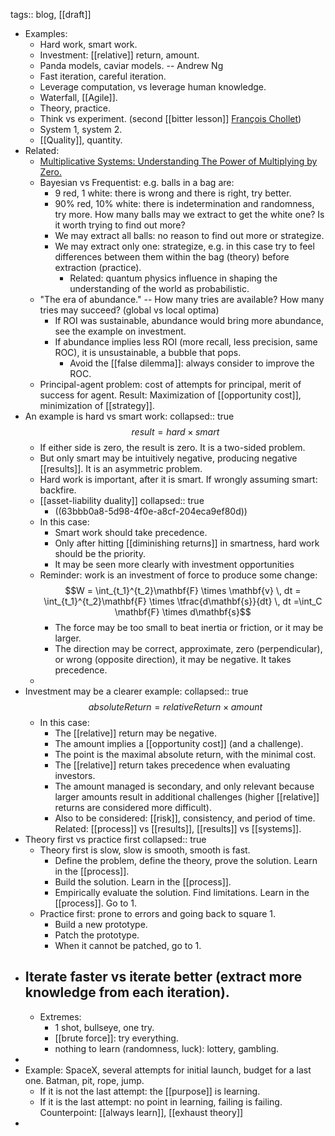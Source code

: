 tags:: blog, [[draft]]

- Examples:
  * Hard work, smart work.
  * Investment: [[relative]] return, amount.
  * Panda models, caviar models. -- Andrew Ng
  * Fast iteration, careful iteration.
  * Leverage computation, vs leverage human knowledge.
  * Waterfall, [[Agile]].
  * Theory, practice.
  * Think vs experiment. (second [[bitter lesson]] [François Chollet](https://twitter.com/fchollet/status/1611286048084041728))
  * System 1, system 2.
  * [[Quality]], quantity.
- Related:
	- [Multiplicative Systems: Understanding The Power of Multiplying by Zero.](https://fs.blog/multiplicative-systems/)
	- Bayesian vs Frequentist: e.g. balls in a bag are:
	  * 9 red, 1 white: there is wrong and there is right, try better.
	  * 90% red, 10% white: there is indetermination and randomness, try more.
	  How many balls may we extract to get the white one? Is it worth trying to find out more?
	  * We may extract all balls: no reason to find out more or strategize.
	  * We may extract only one: strategize, e.g. in this case try to feel differences between them within the bag (theory) before extraction (practice).
		- Related: quantum physics influence in shaping the understanding of the world as probabilistic.
	- "The era of abundance." -- How many tries are available? How many tries may succeed? (global vs local optima)
		- If ROI was sustainable, abundance would bring more abundance, see the example on investment.
		- If abundance implies less ROI (more recall, less precision, same ROC), it is unsustainable, a bubble that pops.
		  * Avoid the [[false dilemma]]: always consider to improve the ROC.
	- Principal-agent problem: cost of attempts for principal, merit of success for agent. Result: Maximization of [[opportunity cost]], minimization of [[strategy]].
- An example is hard vs smart work:
  collapsed:: true
  $$result = hard \times smart$$
	- If either side is zero, the result is zero. It is a two-sided problem.
	- But only smart may be intuitively negative, producing negative [[results]]. It is an asymmetric problem.
	- Hard work is important, after it is smart. If wrongly assuming smart: backfire.
	- [[asset-liability duality]]
	  collapsed:: true
		- ((63bbb0a8-5d98-4f0e-a8cf-204eca9ef80d))
	- In this case:
	  * Smart work should take precedence.
	  * Only after hitting [[diminishing returns]] in smartness, hard work should be the priority.
	  * It may be seen more clearly with investment opportunities
	- Reminder: work is an investment of force to produce some change:
	  $$W = \int_{t_1}^{t_2}\mathbf{F} \times \mathbf{v} \, dt = \int_{t_1}^{t_2}\mathbf{F} \times \tfrac{d\mathbf{s}}{dt} \, dt =\int_C \mathbf{F} \times d\mathbf{s}$$
	  * The force may be too small to beat inertia or friction, or it may be larger.
	  * The direction may be correct, approximate, zero (perpendicular), or wrong (opposite direction), it may be negative. It takes precedence.
	-
- Investment may be a clearer example:
  collapsed:: true
  $$absoluteReturn = relativeReturn \times amount$$
	- In this case:
	  * The [[relative]] return may be negative.
	  * The amount implies a [[opportunity cost]] (and a challenge).
	  * The point is the maximal absolute return, with the minimal cost. 
	  * The [[relative]] return takes precedence when evaluating investors.
	  * The amount managed is secondary, and only relevant because larger amounts result in additional challenges (higher [[relative]] returns are considered more difficult).
	  * Also to be considered: [[risk]], consistency, and period of time. Related: [[process]] vs [[results]], [[results]] vs [[systems]].
- Theory first vs practice first
  collapsed:: true
	- Theory first is slow, slow is smooth, smooth is fast.
	  * Define the problem, define the theory, prove the solution. Learn in the [[process]].
	  * Build the solution. Learn in the [[process]].
	  * Empirically evaluate the solution. Find limitations. Learn in the [[process]]. Go to 1.
	- Practice first: prone to errors and going back to square 1.
	  * Build a new prototype.
	  * Patch the prototype.
	  * When it cannot be patched, go to 1.
- Iterate faster vs iterate better (extract more knowledge from each iteration).
	-
	- Extremes:
	  * 1 shot, bullseye, one try.
	  * [[brute force]]: try everything.
	  * nothing to learn (randomness, luck): lottery, gambling.
-
- Example: SpaceX, several attempts for initial launch, budget for a last one. Batman, pit, rope, jump.
  * If it is not the last attempt: the [[purpose]] is learning.
  * If it is the last attempt: no point in learning, failing is failing.
  Counterpoint: [[always learn]], [[exhaust theory]]
-
